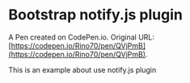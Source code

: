 # Bootstrap notify.js plugin

A Pen created on CodePen.io. Original URL: [https://codepen.io/Rino70/pen/QVjPmB](https://codepen.io/Rino70/pen/QVjPmB).

This is an example about use notify.js plugin
